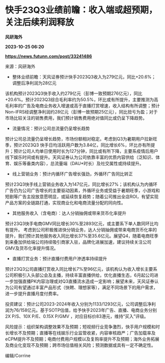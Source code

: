 # 快手23Q3业绩前瞻：收入端或超预期，关注后续利润释放
**风研海外**

**2023-10-25 06:20**

**https://news.futunn.com/post/33241486**

来源：风研海外

*   整体业绩前瞻：天风证券预计快手2023Q3收入为279亿元，同比+20.6%；调整后净利润为28亿元
    

该机构预计2023Q3快手收入约279亿元（彭博一致预期276亿元），同比+20.6%。预计2023Q3综合毛利率约为50.5%，环比或有所提升，主要推测为高毛利率的广告及电商业务收入增速或高于直播打赏增速，收入结构有所调整；预计Non-IFRS经调整净利润约28亿元（彭博一致预期25亿元），同比扭亏为盈；对于市场比较关注的销售费用，我们预计销售费用绝对值同比或仍呈下降趋势。

*   流量情况：预计公司总流量仍呈增长趋势
    

预计公司总流量仍呈增长趋势，市场份额相对稳定。考虑到Q3为暑期用户拉新旺季，预计2023Q3 快手日均活跃用户数为3.84亿，同比增长6%，环比亦有所提升；预计公司人均单日使用时长为127分钟，同比或有所下降，主要系疫情后用户线下娱乐时间或有提升。天风证券认为公司依靠丰富的优质内容供给（泛知识、体育、娱乐等垂类内容），总流量端（DAU\*时长）及社交属性或持续提升。

*   线上营销业务：预计内循环广告增长强劲，外循环广告同比转正
    

预计23Q3快手线上营销业务收入为147亿元，同比增长27%；该机构认为内循环广告仍为公司广告增长的主要驱动因素，外循环业务或受益于暑期旺季，小游戏和短剧等广告主投放意愿明显，或延续恢复趋势；随着公司推出全店ROI，有望实现产品方案的全链路打通，实现商业化和电商流量分配的同向性。

*   其他服务收入（含电商）：达人分销抽佣或带来货币化率提升
    

预计23Q3快手电商GMV同比增长30%至2893亿元，或主要系下单人数同环比均有提升。 考虑到公司积极推进快分销业务，达人分销抽佣或带来电商货币化率的提升，我们预计其他服务收入同比增长37%至35.6亿元。展望Q4，随着电商旺季到来叠加供给端公司持续吸引商家入驻，品牌化进展加速，建议持续关注公司GMV及货币化率提升情况。

*   直播打赏业务：预计直播付费用户渗透率持续提升
    

预计23Q3公司直播打赏收入同比增长7%至96亿元，该机构认为收入增长主要系公司积极引入头部公会及主播，持续丰富直播供给，优化直播生态，6月起公司进一步加强直播PK内容治理或对Q3直播流水造成一定影响；展望未来，天风证券认为公司有望通过丰富产品形式（快聘、理想家等），满足不同场景下的用户需求，进一步提升直播月度付费率。

投资建议：预计公司2023-2024年收入分别为1133/1293亿元，公司调整后净利润为76/158亿元。基于SOTP估值，给予快手2023年广告、直播、电商业务分别2X P/S、10X P/E、0.15X P/GMV ，对应目标价83港元，维持“买入”评级。

风险提示：组织架构调整效果不及预期；短视频行业竞争激烈，快手用户规模和时长增长不及预期；直播等在线娱乐行业监管收紧，内容审核趋严；广告加载率及eCPM提升不及预期；电商付费用户规模以及复购率提升不及预期；海外业务拓展及商业化变现不及预期；跨市场估值相关风险；预测数据或具有一定不确定性。

编辑/Corrine
